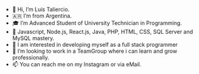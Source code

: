- 👋 Hi, I’m Luis Taliercio.
- 🇦🇷 I’m from Argentina.
- 🎓 I’m Advanced Student of University Technician in Programming.
- 🌱 Javascript, Node.js, React.js, Java, PHP, HTML, CSS, SQL Server and MySQL mastery.
- 👀 I am interested in developing myself as a full stack programmer
- 💞️ I’m looking to work in a TeamGroup where i can learn and grow professionally.
- 📫 You can reach me on my Instagram or via eMail.

<!---
LuisTali/LuisTali is a ✨ special ✨ repository because its `README.md` (this file) appears on your GitHub profile.
You can click the Preview link to take a look at your changes.
--->
